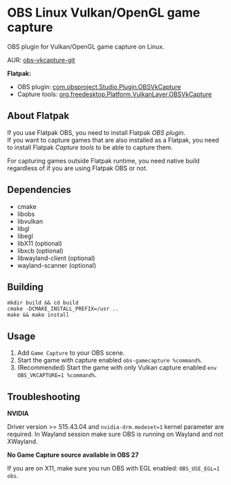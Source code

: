 # OBS Linux Vulkan/OpenGL game capture

OBS plugin for Vulkan/OpenGL game capture on Linux.

AUR: [obs-vkcapture-git](https://aur.archlinux.org/packages/obs-vkcapture-git/)

**Flatpak:**
* OBS plugin: [com.obsproject.Studio.Plugin.OBSVkCapture](https://github.com/flathub/com.obsproject.Studio.Plugin.OBSVkCapture)
* Capture tools: [org.freedesktop.Platform.VulkanLayer.OBSVkCapture](https://github.com/flathub/org.freedesktop.Platform.VulkanLayer.OBSVkCapture)

## About Flatpak
If you use Flatpak OBS, you need to install Flatpak *OBS plugin*.  
If you want to capture games that are also installed as a Flatpak, you need to install Flatpak *Capture tools* to be able to capture them.

For capturing games outside Flatpak runtime, you need native build regardless of if you are using Flatpak OBS or not.

## Dependencies

* cmake
* libobs
* libvulkan
* libgl
* libegl
* libX11 (optional)
* libxcb (optional)
* libwayland-client (optional)
* wayland-scanner (optional)

## Building

    mkdir build && cd build
    cmake -DCMAKE_INSTALL_PREFIX=/usr ..
    make && make install

## Usage

1. Add `Game Capture` to your OBS scene.
2. Start the game with capture enabled `obs-gamecapture %command%`.
3. (Recommended) Start the game with only Vulkan capture enabled `env OBS_VKCAPTURE=1 %command%`.

## Troubleshooting

**NVIDIA**

Driver version >= 515.43.04 and `nvidia-drm.modeset=1` kernel parameter are required. In Wayland session make sure OBS is running on Wayland and not XWayland.

**No Game Capture source available in OBS 27**

If you are on X11, make sure you run OBS with EGL enabled: `OBS_USE_EGL=1 obs`.
